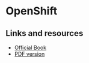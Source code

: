 # OpenShift
## Links and resources
* [Official Book](https://developers.redhat.com/e-books/openshift-for-developers)
* [PDF version](resources/openshift-for-developers-ebook-v3-2.pdf)